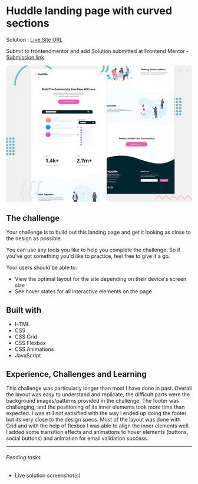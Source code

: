 #  Huddle landing page with curved sections

Solution : [Live Site URL](https://frontend-mentor-challenges-ecru.vercel.app/huddle-landing-page-with-curved-sections/)

Submit to frontendmentor and add Solution submitted  at Frontend Mentor - [Submission link](https://www.frontendmentor.io/solutions/huddle-landing-page-with-curved-sections-m3iKpn2k3  )


![Header/intro section for the Huddle landing page with curved sections](./design/desktop-preview.jpg)


## The challenge

Your challenge is to build out this landing page and get it looking as close to the design as possible.

You can use any tools you like to help you complete the challenge. So if you've got something you'd like to practice, feel free to give it a go.

Your users should be able to: 

- View the optimal layout for the site depending on their device's screen size
- See hover states for all interactive elements on the page

## Built with
- HTML
- CSS
- CSS Grid
- CSS Flexbox
- CSS Animations
- JavaScript

## Experience, Challenges and Learning

This challenge was particularly longer than most I have done in past. Overall the layout was easy to understand and replicate, the difficult parts were the background images/patterns  provided in the challenge. 
The footer was challenging, and the positioning of its inner elements took  more time than expected. I was still not satisified with the way I ended up doing the footer but its very close to the design specs. 
Most of the layout was done with Grid and with the help of flexbox I was able to align the inner elements well. I added some transition effects and animations to hover elements (buttons, social buttons) and animation for email validation success. 

----

###### Pending tasks

- Live solution screenshot(s)




